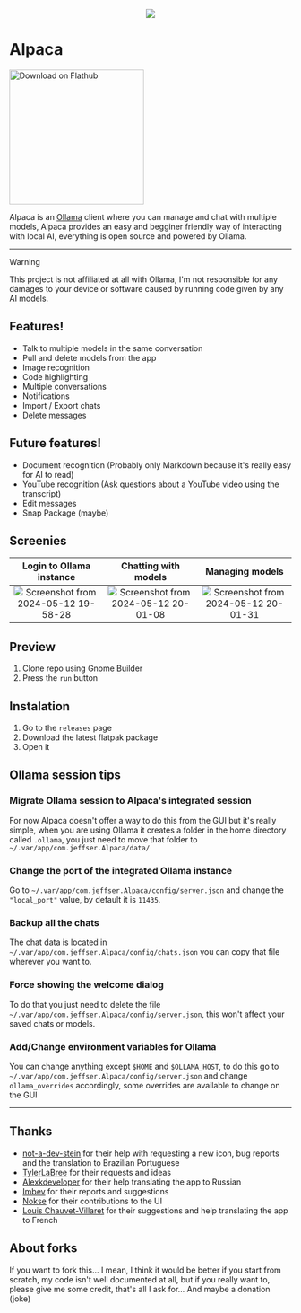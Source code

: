 <p align="center"><img src="https://jeffser.com/images/alpaca/logo.svg"></p>

# Alpaca

<a href='https://flathub.org/apps/com.jeffser.Alpaca'><img width='240' alt='Download on Flathub' src='https://flathub.org/api/badge?locale=en'/></a>

Alpaca is an [Ollama](https://github.com/ollama/ollama) client where you can manage and chat with multiple models, Alpaca provides an easy and begginer friendly way of interacting with local AI, everything is open source and powered by Ollama.

---

> [!WARNING]
> This project is not affiliated at all with Ollama, I'm not responsible for any damages to your device or software caused by running code given by any AI models.

## Features!
- Talk to multiple models in the same conversation
- Pull and delete models from the app
- Image recognition
- Code highlighting
- Multiple conversations
- Notifications
- Import / Export chats
- Delete messages

## Future features!
- Document recognition (Probably only Markdown because it's really easy for AI to read)
- YouTube recognition (Ask questions about a YouTube video using the transcript)
- Edit messages
- Snap Package (maybe)

## Screenies
Login to Ollama instance             |  Chatting with models        |  Managing models
:-------------------------:|:-------------------------:|:-------------------------:
![Screenshot from 2024-05-12 19-58-28](https://jeffser.com/images/alpaca/screenie1.png)  |  ![Screenshot from 2024-05-12 20-01-08](https://jeffser.com/images/alpaca/screenie2.png)  |  ![Screenshot from 2024-05-12 20-01-31](https://jeffser.com/images/alpaca/screenie3.png)

## Preview
1. Clone repo using Gnome Builder
2. Press the `run` button

## Instalation
1. Go to the `releases` page
2. Download the latest flatpak package
3. Open it

## Ollama session tips

### Migrate Ollama session to Alpaca's integrated session
For now Alpaca doesn't offer a way to do this from the GUI but it's really simple, when you are using Ollama it creates a folder in the home directory called `.ollama`, you just need to move that folder to `~/.var/app/com.jeffser.Alpaca/data/`

### Change the port of the integrated Ollama instance
Go to `~/.var/app/com.jeffser.Alpaca/config/server.json` and change the `"local_port"` value, by default it is `11435`.

### Backup all the chats
The chat data is located in `~/.var/app/com.jeffser.Alpaca/config/chats.json` you can copy that file wherever you want to.

### Force showing the welcome dialog
To do that you just need to delete the file `~/.var/app/com.jeffser.Alpaca/config/server.json`, this won't affect your saved chats or models.

### Add/Change environment variables for Ollama
You can change anything except `$HOME` and `$OLLAMA_HOST`, to do this go to `~/.var/app/com.jeffser.Alpaca/config/server.json` and change `ollama_overrides` accordingly, some overrides are available to change on the GUI

---

## Thanks
- [not-a-dev-stein](https://github.com/not-a-dev-stein) for their help with requesting a new icon, bug reports and the translation to Brazilian Portuguese
- [TylerLaBree](https://github.com/TylerLaBree) for their requests and ideas
- [Alexkdeveloper](https://github.com/alexkdeveloper) for their help translating the app to Russian
- [Imbev](https://github.com/imbev) for their reports and suggestions
- [Nokse](https://github.com/Nokse22) for their contributions to the UI
- [Louis Chauvet-Villaret](https://github.com/loulou64490) for their suggestions and help translating the app to French

## About forks
If you want to fork this... I mean, I think it would be better if you start from scratch, my code isn't well documented at all, but if you really want to, please give me some credit, that's all I ask for... And maybe a donation (joke)
